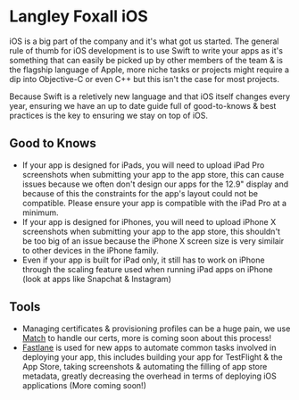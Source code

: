 # Langley Foxall iOS

iOS is a big part of the company and it's what got us started. The general rule of thumb for iOS development is to use Swift to write your apps as it's something that can easily be picked up by other members of the team & is the flagship language of Apple, more niche tasks or projects might require a dip into Objective-C or even C++ but this isn't the case for most projects.

Because Swift is a reletively new language and that iOS itself changes every year, ensuring we have an up to date guide full of good-to-knows & best practices is the key to ensuring we stay on top of iOS.

## Good to Knows
- If your app is designed for iPads, you will need to upload iPad Pro screenshots when submitting your app to the app store, this can cause issues because we often don't design our apps for the 12.9" display and because of this the constraints for the app's layout could not be compatible. Please ensure your app is compatible with the iPad Pro at a minimum.
- If your app is designed for iPhones, you will need to upload iPhone X screenshots when submitting your app to the app store, this shouldn't be too big of an issue because the iPhone X screen size is very similair to other devices in the iPhone family.
- Even if your app is built for iPad only, it still has to work on iPhone through the scaling feature used when running iPad apps on iPhone (look at apps like Snapchat & Instagram)

## Tools
- Managing certificates & provisioning profiles can be a huge pain, we use [Match](https://docs.fastlane.tools/actions/match/) to handle our certs, more is coming soon about this process!
- [Fastlane](https://fastlane.tools/) is used for new apps to automate common tasks involved in deploying your app, this includes building your app for TestFlight & the App Store, taking screenshots & automating the filling of app store metadata, greatly decreasing the overhead in terms of deploying iOS applications (More coming soon!)
